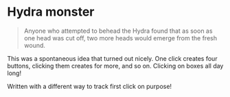 # Hydra monster
> Anyone who attempted to behead the Hydra found that as soon as one head was cut off, two more heads would emerge from the fresh wound.

This was a spontaneous idea that turned out nicely. One click creates four buttons, clicking them creates for more, and so on. Clicking on boxes all day long!

Written with a different way to track first click on purpose!
